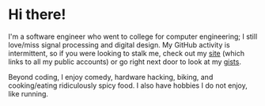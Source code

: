 # Hi there!

I'm a software engineer who went to college for computer engineering; I still
love/miss signal processing and digital design. My GitHub activity is
intermittent, so if you were looking to stalk me, check out my
[site](https://www.rajats.site) (which links to all my public accounts) or go
right next door to look at my [gists](https://gist.github.com/rajatscode).

Beyond coding, I enjoy comedy, hardware hacking, biking, and cooking/eating
ridiculously spicy food. I also have hobbies I do not enjoy, like running.
